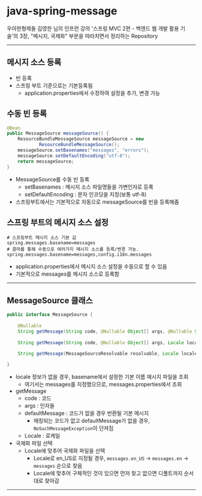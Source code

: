 
# java-spring-message

우아한형제들 김영한 님의 인프런 강의 '스프링 MVC 2편 - 백엔드 웹 개발 활용 기술'의 3장, "메시지, 국제화" 부분을 따라치면서 정리하는 Repository

---

## 메시지 소스 등록

- 빈 등록
- 스프링 부트 기준으로는 기본등록됨
  - application.properties에서 수정하여 설정을 추가, 변경 가능

## 수동 빈 등록
```java
@Bean
public MessageSource messageSource() {
    ResourceBundleMessageSource messageSource = new
            ResourceBundleMessageSource();
    messageSource.setBasenames("messages", "errors");
    messageSource.setDefaultEncoding("utf-8");
    return messageSource;
}
```
- MessageSource를 수동 빈 등록
  - setBasenames : 메시지 소스 파일명들을 가변인자로 등록
  - setDefaultEncoding : 문자 인코딩을 지정(보통 utf-8)
- 스프링부트에서는 기본적으로 자동으로 messageSource를 빈을 등록해줌

## 스프링 부트의 메시지 소스 설정
```properties
# 스프링부트 메시지 소스 기본 값
spring.messages.basename=messages
# 콤마를 통해 수동으로 여러가지 메시지 소스를 등록/변경 가능.
spring.messages.basename=messages,config.i18n.messages
```
- application.properties에서 메시지 소스 설정을 수동으로 할 수 있음
- 기본적으로 messages를 메시지 소스로 등록함

---

## MessageSource 클래스
```java
public interface MessageSource {
    
    @Nullable 
    String getMessage(String code, @Nullable Object[] args, @Nullable String defaultMessage, Locale locale);
	
    String getMessage(String code, @Nullable Object[] args, Locale locale) throws NoSuchMessageException;
	
    String getMessage(MessageSourceResolvable resolvable, Locale locale) throws NoSuchMessageException;

}
```
- locale 정보가 없을 경우, basename에서 설정한 기본 이름 메시지 파일을 조회
  - 여기서는 messages를 지정했으므로, messages.properties에서 조회
- getMessage
  - code : 코드
  - args : 인자들
  - defaultMessage : 코드가 없을 경우 반환될 기본 메시지
    - 매칭되는 코드가 없고 defaultMessage가 없을 경우, `NoSuchMessageException`이 던져짐
  - Locale : 로케일
- 국제화 파일 선택
  - Locale에 맞추어 국제화 파일을 선택
    - Locale로 en_US로 지정될 경우, `messages.en_US` -> `messages.en` -> `messages` 순으로 찾음
    - Locale에 맞추어 구체적인 것이 있으면 먼저 찾고 없으면 디폴트까지 순서대로 찾아감

---
